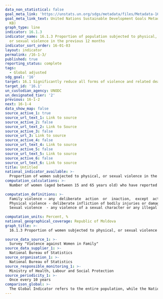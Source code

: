 ```yaml
---
data_non_statistical: false
goal_meta_link: 'https://unstats.un.org/sdgs/metadata/files/Metadata-16-01-03.pdf '
goal_meta_link_text: United Nations Sustainable Development Goals Metadata (PDF 217
  KB)
graph_type: line
indicator: 16.1.3
indicator_name: 16.1.3 Proportion of population subjected to physical, psychological
  or sexual violence in the previous 12 months
indicator_sort_order: 16-01-03
layout: indicator
permalink: /16-1-3/
published: true
reporting_status: complete
tags:
  - Global adjusted
sdg_goal: '16'
target: 16.1 Significantly reduce all forms of violence and related death rates everywhere
target_id: '16.1'
un_custodian_agency: UNODC
un_designated_tier: '2'
previous: 16-1-2
next: 16-1-4
data_show_map: false
source_active_1: true
source_url_text_1: Link to source
source_active_2: false
source_url_text_2: Link to Source
source_active_3: false
source_url_3: Link to source
source_active_4: false
source_url_text_4: Link to source
source_active_5: false
source_url_text_5: Link to source
source_active_6: false
source_url_text_6: Link to source
title: Untitled
national_indicator_available: >-
  Proportion of women subjected to physical, or sexual violence in the previous 12 months
computation_calculations: >-
  Number of women (aged between 15 and 65 years old) who have reported at least one case of physical or sexual case (from their partner/husband or other persons) over the last 12 months before the reported period out of the total number of women (aged between 15 and 65 years old), multiplied by 100.<br> 
  
computation_definitions: >-
  Family violence – any  deliberate  action  or  inaction,  except  actions taken  in  self-defence  or  in defence  of  other  persons,  whether  physical  or  verbal,  that  is  manifested  through  physical,  sexual, psychological, spiritual or economic abuse or by causing material or moral damage, committed by a  family  member  against  other  family  members,  including  against  minors,  or  against  common  or personal property.<br> 
  Physical violence - deliberate infliction of bodily injuries or damage to health by hitting, pushing, tossing, pulling  by  the  hair,  stinging,  cutting,  burning,  strangling,  biting,  in  any  form  and  of  any intensity; by poisoning, intoxicating, or other similar actions;<br> 
  Sexual violence  - any violence of a sexual character or any illegal sexual conduct within the family or   within   other   interpersonal   relationships,   such   as   marital   rape;   prohibiting   the   use   of contraception; sexual harassment; any unwanted, imposed sexual conduct; forced prostitution; any illegal  sexual  conduct  with  a  minor  family  member, including  fondling,  kissing,  setting  the  child into poses or other unwanted touching with sexual connotations; or other similar actions. (art. 2 of the Law No. 45 dated 01.03.2007 on Preventing and Combating Family Violence)<br> 
      
computation_units: Percent, %
national_geographical_coverage: Republic of Moldova
graph_title: >-
  16.1.3 Proportion of women subjected to physical, or sexual violence in the previous 12 months <br> 
  
source_data_source_1: >-
  Survey "Violence against Women in Family" 
source_data_supplier_1: >-
  National Bureau of Statistics
source_organisation_1: >-
  National Bureau of Statistics
source_responsible_monitoring_1: >-
  Ministry of Health, Labour and Social Protection
source_periodicity_1: >-
  Once every 10 years
comparison_global: >-
  The Global Indicator refers to the entire population, while the National Indicator refers only to women.
---
```

